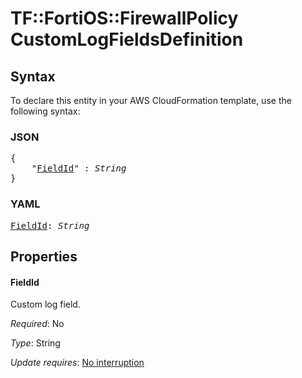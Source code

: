 # TF::FortiOS::FirewallPolicy CustomLogFieldsDefinition

## Syntax

To declare this entity in your AWS CloudFormation template, use the following syntax:

### JSON

<pre>
{
    "<a href="#fieldid" title="FieldId">FieldId</a>" : <i>String</i>
}
</pre>

### YAML

<pre>
<a href="#fieldid" title="FieldId">FieldId</a>: <i>String</i>
</pre>

## Properties

#### FieldId

Custom log field.

_Required_: No

_Type_: String

_Update requires_: [No interruption](https://docs.aws.amazon.com/AWSCloudFormation/latest/UserGuide/using-cfn-updating-stacks-update-behaviors.html#update-no-interrupt)

